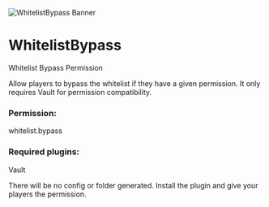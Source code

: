 ![WhitelistBypass Banner](https://i.imgur.com/nRc5fM9.png)

# WhitelistBypass
Whitelist Bypass Permission

Allow players to bypass the whitelist if they have a given permission. It only requires Vault for permission compatibility.

### Permission:
whitelist.bypass

### Required plugins:
Vault

There will be no config or folder generated. Install the plugin and give your players the permission.

